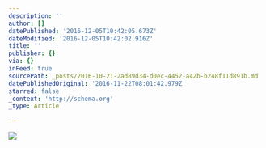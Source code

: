 ```yaml
---
description: ''
author: []
datePublished: '2016-12-05T10:42:05.673Z'
dateModified: '2016-12-05T10:42:02.916Z'
title: ''
publisher: {}
via: {}
inFeed: true
sourcePath: _posts/2016-10-21-2ad89d34-d0ec-4452-a42b-b248f11d891b.md
datePublishedOriginal: '2016-11-22T08:01:42.979Z'
starred: false
_context: 'http://schema.org'
_type: Article

---
```

![](https://the-grid-user-content.s3-us-west-2.amazonaws.com/3bd96d3a-179e-445d-868e-349a90dc758b.jpg)